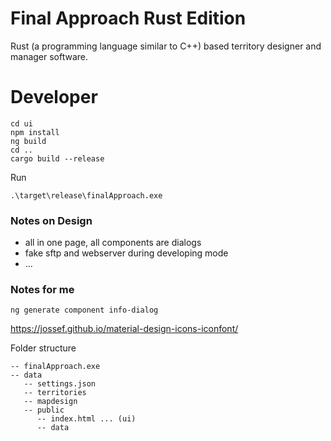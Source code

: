 # Final Approach Rust Edition
Rust (a programming language similar to C++) based territory designer and manager software.

# Developer
````shell
cd ui
npm install
ng build
cd ..
cargo build --release
````
Run
````shell
.\target\release\finalApproach.exe
````

### Notes on Design
- all in one page, all components are dialogs
- fake sftp and webserver during developing mode
- ...

### Notes for me
````shell
ng generate component info-dialog
````
https://jossef.github.io/material-design-icons-iconfont/

Folder structure

````
-- finalApproach.exe
-- data
   -- settings.json
   -- territories
   -- mapdesign
   -- public
      -- index.html ... (ui)
      -- data 
````
